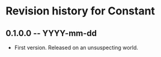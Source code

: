 # Revision history for Constant

## 0.1.0.0 -- YYYY-mm-dd

* First version. Released on an unsuspecting world.
